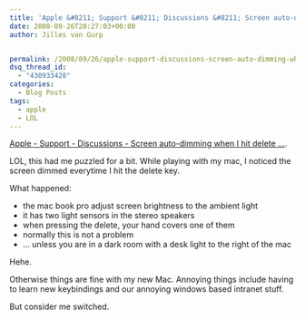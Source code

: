 ```yaml
---
title: 'Apple &#8211; Support &#8211; Discussions &#8211; Screen auto-dimming when I hit delete &#8230;'
date: 2008-09-26T20:27:03+00:00
author: Jilles van Gurp


permalink: /2008/09/26/apple-support-discussions-screen-auto-dimming-when-i-hit-delete/
dsq_thread_id:
  - "430933428"
categories:
  - Blog Posts
tags:
  - apple
  - LOL
---
```

[Apple - Support - Discussions - Screen auto-dimming when I hit delete ...](http://discussions.apple.com/thread.jspa?threadID=1714231&tstart=0).

LOL, this had me puzzled for a bit. While playing with my mac, I noticed the screen dimmed everytime I hit the delete key.

What happened:

- the mac book pro adjust screen brightness to the ambient light
- it has two light sensors in the stereo speakers
- when pressing the delete, your hand covers one of them
- normally this is not a problem
- ... unless you are in a dark room with a desk light to the right of the mac

Hehe.

Otherwise things are fine with my new Mac. Annoying things include having to learn new keybindings and our annoying windows based intranet stuff.

But consider me switched.